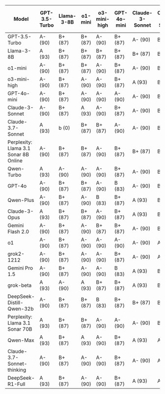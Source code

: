 | Model | GPT-3.5-Turbo | Llama-3-8B | o1-mini | o3-mini-high | GPT-4o-mini | Claude-3-Sonnet | Claude-3.7-Sonnet | Perplexity: Llama 3.1 Sonar 8B Online | Qwen-Turbo | GPT-4o | Qwen-Plus | Claude-3-Opus | Gemini Flash 2.0 | o1 | grok2-1212 | Gemini Pro 1.5 | grok-beta | DeepSeek-Distill-Qwen-32b | Perplexity: Llama 3.1 Sonar 70B | Qwen-Max | Claude-3.7-Sonnet-thinking | DeepSeek-R1-Full | Median Grade | Percentage |
|------|---|---|---|---|---|---|---|---|---|---|---|---|---|---|---|---|---|---|---|---|---|---|-------------|-----------|
| GPT-3.5-Turbo | A- (90) | B+ (87) | B+ (87) | A- (90) | B+ (87) | A- (90) | B (83) | B+ (87) | B+ (87) | A- (90) | A- (90) | A- (90) | B (83) | A- (90) | A- (90) | B- (80) | B (83) | B+ (87) | B+ (87) | B (83) | B+ (87) | A- (90) | B+ | 87 |
| Llama-3-8B | A (93) | B+ (87) | B+ (87) | B+ (87) | B+ (87) | B+ (87) | B+ (87) | B+ (87) | B+ (87) | B (83) | B+ (87) | A- (90) | B (83) | A- (90) | B+ (87) | B- (80) | B+ (87) | B (83) | A- (90) | B+ (87) | B+ (87) | B+ (87) | B+ | 87 |
| o1-mini | A- (90) | B+ (87) | B+ (87) | A- (90) | B+ (87) | A- (90) | B+ (87) | B+ (87) | A- (90) | B+ (87) | A- (90) | A (93) | B+ (87) | A- (90) | B+ (87) | B+ (87) | B+ (87) | B+ (87) | A- (90) | B+ (87) | B+ (87) | A- (90) | B+ | 87 |
| o3-mini-high | A- (90) | B+ (87) | A- (90) | A- (90) | B+ (87) | A (93) | B+ (87) | A- (90) | A (93) | A- (90) | A- (90) | A- (90) | B (83) | A (93) | A (93) | B+ (87) | B+ (87) | A- (90) | A (93) | A- (90) | B+ (87) | A- (90) | A- | 90 |
| GPT-4o-mini | A- (90) | B+ (87) | A- (90) | A- (90) | A- (90) | A- (90) | B+ (87) | B+ (87) | A- (90) | A- (90) | A- (90) | B+ (87) | B+ (87) | A- (90) | A- (90) | B- (80) | B+ (87) | B+ (87) | B+ (87) | A- (90) | B+ (87) | B+ (87) | B+ | 88 |
| Claude-3-Sonnet | A- (90) | B+ (87) | A (93) | A- (90) | B+ (87) | A- (90) | B+ (87) | B+ (87) | A+ (100) | B+ (87) | A- (90) | A- (90) | B+ (87) | A- (90) | A- (90) | B+ (87) | B+ (87) | B+ (87) | A- (90) | A- (90) | B- (80) | A- (90) | A- | 90 |
| Claude-3.7-Sonnet | A (93) | b (0) | B+ (87) | B+ (87) | A- (90) | A- (90) | B+ (87) | A (93) | B+ (87) | A- (90) | A- (90) | A- (90) | B+ (87) | A- (90) | A- (90) | B (83) | A- (90) | B+ (87) | A- (90) | B+ (87) | B+ (87) | A- (90) | A- | 90 |
| Perplexity: Llama 3.1 Sonar 8B Online | A- (90) | B+ (87) | B+ (87) | A- (90) | B+ (87) | B+ (87) | B (83) | B+ (87) | B (83) | B+ (87) | A- (90) | A (93) | B (83) | A- (90) | B+ (87) | B- (80) | B+ (87) | B+ (87) | B+ (87) | B+ (87) | B+ (87) | A- (90) | B+ | 87 |
| Qwen-Turbo | A (93) | A- (90) | A- (90) | A- (90) | B+ (87) | A- (90) | B+ (87) | B+ (87) | A- (90) | B+ (87) | A- (90) | A- (90) | B+ (87) | A- (90) | A- (90) | B (83) | A- (90) | A- (90) | A- (90) | B+ (87) | B+ (87) | A- (90) | A- | 90 |
| GPT-4o | A- (90) | B+ (87) | B+ (87) | A- (90) | B (83) | A- (90) | B+ (87) | B+ (87) | B+ (87) | A- (90) | A- (90) | A- (90) | B (83) | A- (90) | A- (90) | B (83) | B+ (87) | A- (90) | A- (90) | B+ (87) | B+ (87) | A- (90) | B+ | 88 |
| Qwen-Plus | A- (90) | B+ (87) | A- (90) | B (83) | B+ (87) | A (93) | B+ (87) | B+ (87) | B+ (87) | B+ (87) | A- (90) | A- (90) | B+ (87) | A- (90) | B+ (87) | B (83) | B+ (87) | B+ (87) | B+ (87) | B (83) | B+ (87) | B+ (87) | B+ | 87 |
| Claude-3-Opus | A (93) | B+ (87) | B+ (87) | A- (90) | B+ (87) | A (93) | B+ (87) | B+ (87) | A- (90) | B+ (87) | A- (90) | A- (90) | B+ (87) | A- (90) | A- (90) | B (83) | B+ (87) | B+ (87) | A- (90) | B+ (87) | A- (90) | A- (90) | B+ | 88 |
| Gemini Flash 2.0 | A- (90) | B+ (87) | A- (90) | B+ (87) | B+ (87) | A- (90) | B+ (87) | A- (90) | B+ (87) | B (83) | A- (90) | A- (90) | B+ (87) | A- (90) | A- (90) | B (83) | A- (90) | B+ (87) | A- (90) | A- (90) | B+ (87) | A (93) | A- | 90 |
| o1 | A- (90) | B+ (87) | A- (90) | A- (90) | A- (90) | A- (90) | A- (90) | B+ (87) | B+ (87) | B+ (87) | A- (90) | A (93) | B (83) | A- (90) | A- (90) | B- (80) | B+ (87) | B+ (87) | A- (90) | B+ (87) | B+ (87) | A- (90) | A- | 90 |
| grok2-1212 | A- (90) | B+ (87) | A- (90) | A- (90) | B+ (87) | A- (90) | A- (90) | B+ (87) | A- (90) | A- (90) | N/A (0) | A (93) | B+ (87) | A- (90) | A- (90) | A- (90) | A- (90) | A- (90) | A- (90) | N/A (0) | B+ (87) | A- (90) | A- | 90 |
| Gemini Pro 1.5 | A- (90) | B+ (87) | A- (90) | A- (90) | B (83) | A (93) | B (83) | B+ (87) | A- (90) | A- (90) | A- (90) | B+ (87) | B (83) | A- (90) | A (93) | B+ (87) | A- (90) | B+ (87) | A- (90) | B+ (87) | B+ (87) | A- (90) | A- | 90 |
| grok-beta | A (93) | A- (90) | A (93) | B+ (87) | B+ (87) | A (93) | B+ (87) | B+ (87) | A (93) | B+ (87) | A- (90) | A (93) | B+ (87) | A- (90) | A- (90) | B (83) | B+ (87) | B+ (87) | A- (90) | A- (90) | B+ (87) | A- (90) | A- | 90 |
| DeepSeek-Distill-Qwen-32b | A- (90) | B+ (87) | B+ (87) | B (83) | B+ (87) | B+ (87) | B- (80) | B+ (87) | B+ (87) | B+ (87) | B+ (87) | B+ (87) | B- (80) | A- (90) | B+ (87) | B- (80) | B+ (87) | B+ (87) | B+ (87) | B+ (87) | C+ (77) | B+ (87) | B+ | 87 |
| Perplexity: Llama 3.1 Sonar 70B | A (93) | B+ (87) | B+ (87) | A- (90) | A- (90) | A- (90) | B+ (87) | B+ (87) | A (93) | A- (90) | A- (90) | A (93) | B+ (87) | A- (90) | B+ (87) | B+ (87) | B+ (87) | B+ (87) | A- (90) | A- (90) | B+ (87) | A- (90) | A- | 90 |
| Qwen-Max | A (93) | B+ (87) | A (93) | A- (90) | B+ (87) | A (93) | A- (90) | B+ (87) | A- (90) | B+ (87) | A- (90) | A- (90) | B+ (87) | A- (90) | A- (90) | A- (90) | B+ (87) | A (93) | A- (90) | A- (90) | A- (90) | A- (90) | A- | 90 |
| Claude-3.7-Sonnet-thinking | A- (90) | B+ (87) | A- (90) | A- (90) | B+ (87) | A- (90) | A- (90) | B+ (87) | A- (90) | B+ (87) | A- (90) | A- (90) | B (83) | A (93) | B+ (87) | B (83) | B+ (87) | B+ (87) | B+ (87) | A- (90) | A- (90) | A- (90) | A- | 90 |
| DeepSeek-R1-Full | A (93) | B+ (87) | A- (90) | A- (90) | B+ (87) | A (93) | A- (90) | A- (90) | A- (90) | A- (90) | A- (90) | A- (90) | C (73) | A- (90) | A- (90) | B+ (87) | B+ (87) | A (93) | A- (90) | A- (90) | A- (90) | A- (90) | A- | 90 |